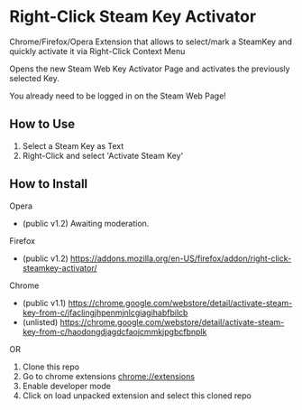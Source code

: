 # Right-Click Steam Key Activator
Chrome/Firefox/Opera Extension that allows to select/mark a SteamKey and quickly activate it via Right-Click Context Menu

Opens the new Steam Web Key Activator Page and activates the previously selected Key.

You already need to be logged in on the Steam Web Page!

## How to Use

1. Select a Steam Key as Text
2. Right-Click and select 'Activate Steam Key'

## How to Install

Opera
- (public v1.2) Awaiting moderation.

Firefox
- (public v1.2) https://addons.mozilla.org/en-US/firefox/addon/right-click-steamkey-activator/

Chrome
- (public v1.1) https://chrome.google.com/webstore/detail/activate-steam-key-from-c/jfaclingjhpenmjnlcgiagihabfbilcb
- (unlisted) https://chrome.google.com/webstore/detail/activate-steam-key-from-c/haodongdjagdcfaojcmmkjpgbcfbnplk

OR

1. Clone this repo
2. Go to chrome extensions [chrome://extensions](chrome://extensions)
3. Enable developer mode
4. Click on load unpacked extension and select this cloned repo
